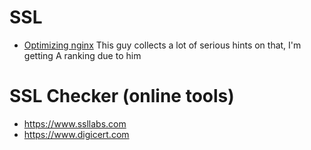 # SSL
- [Optimizing nginx](https://bjornjohansen.no/optimizing-https-nginx) This guy collects a lot of serious hints on that,
I'm getting A ranking due to him


# SSL Checker (online tools)
- https://www.ssllabs.com
- https://www.digicert.com
